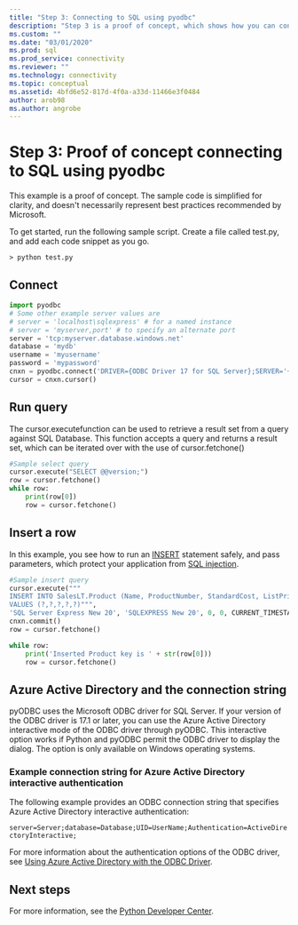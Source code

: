 ```yaml
---
title: "Step 3: Connecting to SQL using pyodbc"
description: "Step 3 is a proof of concept, which shows how you can connect to SQL Server using Python and pyODBC. The basic examples demonstrate selecting and inserting data."
ms.custom: ""
ms.date: "03/01/2020"
ms.prod: sql
ms.prod_service: connectivity
ms.reviewer: ""
ms.technology: connectivity
ms.topic: conceptual
ms.assetid: 4bfd6e52-817d-4f0a-a33d-11466e3f0484
author: arob98
ms.author: angrobe
---
```

# Step 3: Proof of concept connecting to SQL using pyodbc

This example is a proof of concept. The sample code is simplified for clarity, and doesn't necessarily represent best practices recommended by Microsoft.  

To get started, run the following sample script. Create a file called test.py, and add each code snippet as you go. 

```
> python test.py
```
  
## Connect  
  
```python
import pyodbc 
# Some other example server values are
# server = 'localhost\sqlexpress' # for a named instance
# server = 'myserver,port' # to specify an alternate port
server = 'tcp:myserver.database.windows.net' 
database = 'mydb' 
username = 'myusername' 
password = 'mypassword' 
cnxn = pyodbc.connect('DRIVER={ODBC Driver 17 for SQL Server};SERVER='+server+';DATABASE='+database+';UID='+username+';PWD='+ password)
cursor = cnxn.cursor()

```  
  
  
## Run query  
  
The cursor.executefunction can be used to retrieve a result set from a query against SQL Database. This function accepts a query and returns a result set, which can be iterated over with the use of cursor.fetchone()
  
  
```python
#Sample select query
cursor.execute("SELECT @@version;") 
row = cursor.fetchone() 
while row: 
    print(row[0])
    row = cursor.fetchone()

```  
  
## Insert a row  
  
In this example, you see how to run an [INSERT](../../../t-sql/statements/insert-transact-sql.md) statement safely, and pass parameters, which protect your application from [SQL injection](../../../relational-databases/tables/primary-and-foreign-key-constraints.md).    
  
  
```python
#Sample insert query
cursor.execute("""
INSERT INTO SalesLT.Product (Name, ProductNumber, StandardCost, ListPrice, SellStartDate) 
VALUES (?,?,?,?,?)""",
'SQL Server Express New 20', 'SQLEXPRESS New 20', 0, 0, CURRENT_TIMESTAMP) 
cnxn.commit()
row = cursor.fetchone()

while row: 
    print('Inserted Product key is ' + str(row[0]))
    row = cursor.fetchone()
```  

## Azure Active Directory and the connection string

pyODBC uses the Microsoft ODBC driver for SQL Server.
If your version of the ODBC driver is 17.1 or later, you can use the Azure Active Directory interactive mode of the ODBC driver through pyODBC.
This interactive option works if Python and pyODBC permit the ODBC driver to display the dialog. The option is only available on Windows operating systems. 

### Example connection string for Azure Active Directory interactive authentication

The following example provides an ODBC connection string that specifies Azure Active Directory interactive authentication:

`server=Server;database=Database;UID=UserName;Authentication=ActiveDirectoryInteractive;`

For more information about the authentication options of the ODBC driver, see [Using Azure Active Directory with the ODBC Driver](../../odbc/using-azure-active-directory.md#new-andor-modified-dsn-and-connection-string-keywords).

## Next steps
  
For more information, see the [Python Developer Center](https://azure.microsoft.com/develop/python/).
